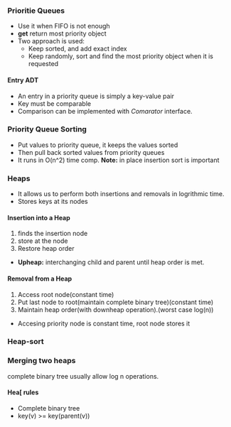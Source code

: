 ### Prioritie Queues
- Use it when FIFO is not enough
- **get** return most priority object
- Two approach is used: 
	* Keep sorted, and add exact index
	* Keep randomly, sort and find the most priority object when it is requested

#### Entry ADT
- An entry in a priority queue is simply a key-value pair
- Key must be comparable
- Comparison can be implemented with *Comarator* interface.

### Priority Queue Sorting
- Put values to priority queue, it keeps the values sorted
- Then pull back sorted values from priority queues
- It runs in O(n^2) time comp.
**Note:** in place insertion sort is important


### Heaps
- It allows us to perform both insertions and removals in logrithmic time.
- Stores keys at its nodes

#### Insertion into a Heap
1. finds the insertion node
2. store at the node 
3. Restore heap order

- **Upheap:** interchanging child and parent until heap order is met.

#### Removal from a Heap
1. Access root node(constant time)
2. Put last node to root(maintain complete binary tree)(constant time)
3. Maintain heap order(with downheap operation).(worst case log(n))

- Accesing priority node is constant time, root node stores it

### Heap-sort
### Merging two heaps

complete binary tree usually allow log n operations.


#### Hea[ rules
- Complete binary tree
- key(v) >= key(parent(v))

